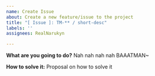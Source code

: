 ```yaml
---
name: Create Issue
about: Create a new feature/issue to the project
title: "[ Issue ]: TM-** / short-desc"
labels: ''
assignees: RealNarukyn

---
```


**What are you going to do?**
Nah nah nah nah BAAATMAN~

**How to solve it:**
Proposal on how to solve it
